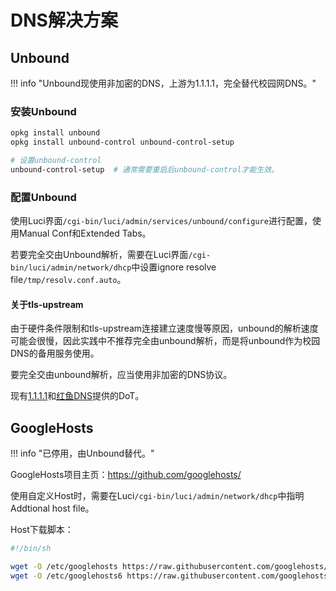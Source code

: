 # DNS解决方案

## Unbound

!!! info "Unbound现使用非加密的DNS，上游为1.1.1.1，完全替代校园网DNS。"

### 安装Unbound

```sh
opkg install unbound
opkg install unbound-control unbound-control-setup

# 设置unbound-control
unbound-control-setup  # 通常需要重启后unbound-control才能生效。
```

### 配置Unbound

使用Luci界面`/cgi-bin/luci/admin/services/unbound/configure`进行配置，使用Manual Conf和Extended Tabs。

若要完全交由Unbound解析，需要在Luci界面`/cgi-bin/luci/admin/network/dhcp`中设置ignore resolve file`/tmp/resolv.conf.auto`。

#### 关于tls-upstream

由于硬件条件限制和tls-upstream连接建立速度慢等原因，unbound的解析速度可能会很慢，因此实践中不推荐完全由unbound解析，而是将unbound作为校园DNS的备用服务使用。

要完全交由unbound解析，应当使用非加密的DNS协议。

现有[1.1.1.1](https://1.1.1.1/)和[红鱼DNS](https://www.rubyfish.cn/)提供的DoT。

## GoogleHosts

!!! info "已停用，由Unbound替代。"

GoogleHosts项目主页：<https://github.com/googlehosts/>

使用自定义Host时，需要在Luci`/cgi-bin/luci/admin/network/dhcp`中指明Addtional host file。

Host下载脚本：

```sh
#!/bin/sh

wget -O /etc/googlehosts https://raw.githubusercontent.com/googlehosts/hosts/master/hosts-files/hosts
wget -O /etc/googlehosts6 https://raw.githubusercontent.com/googlehosts/hosts-ipv6/master/hosts-files/hosts
```
